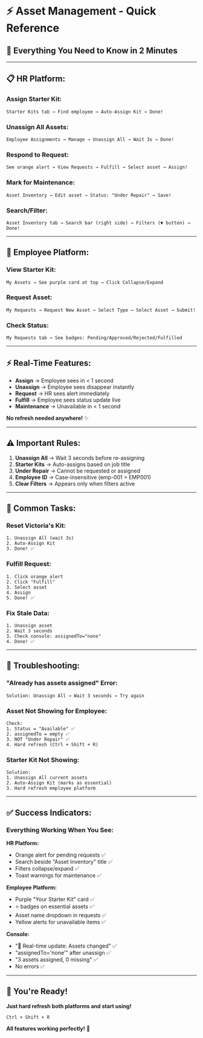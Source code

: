 # ⚡ Asset Management - Quick Reference

## 🚀 **Everything You Need to Know in 2 Minutes**

---

## 📋 **HR Platform:**

### **Assign Starter Kit:**
```
Starter Kits tab → Find employee → Auto-Assign Kit → Done!
```

### **Unassign All Assets:**
```
Employee Assignments → Manage → Unassign All → Wait 3s → Done!
```

### **Respond to Request:**
```
See orange alert → View Requests → Fulfill → Select asset → Assign!
```

### **Mark for Maintenance:**
```
Asset Inventory → Edit asset → Status: "Under Repair" → Save!
```

### **Search/Filter:**
```
Asset Inventory tab → Search bar (right side) → Filters (▼ button) → Done!
```

---

## 📱 **Employee Platform:**

### **View Starter Kit:**
```
My Assets → See purple card at top → Click Collapse/Expand
```

### **Request Asset:**
```
My Requests → Request New Asset → Select Type → Select Asset → Submit!
```

### **Check Status:**
```
My Requests tab → See badges: Pending/Approved/Rejected/Fulfilled
```

---

## ⚡ **Real-Time Features:**

- **Assign** → Employee sees in < 1 second
- **Unassign** → Employee sees disappear instantly
- **Request** → HR sees alert immediately
- **Fulfill** → Employee sees status update live
- **Maintenance** → Unavailable in < 1 second

**No refresh needed anywhere!** ✨

---

## ⚠️ **Important Rules:**

1. **Unassign All** → Wait 3 seconds before re-assigning
2. **Starter Kits** → Auto-assigns based on job title
3. **Under Repair** → Cannot be requested or assigned
4. **Employee ID** → Case-insensitive (emp-001 = EMP001)
5. **Clear Filters** → Appears only when filters active

---

## 🎯 **Common Tasks:**

### **Reset Victoria's Kit:**
```
1. Unassign All (wait 3s)
2. Auto-Assign Kit
3. Done! ✅
```

### **Fulfill Request:**
```
1. Click orange alert
2. Click "Fulfill"
3. Select asset
4. Assign
5. Done! ✅
```

### **Fix Stale Data:**
```
1. Unassign asset
2. Wait 3 seconds
3. Check console: assignedTo="none"
4. Done! ✅
```

---

## 🐛 **Troubleshooting:**

### **"Already has assets assigned" Error:**
```
Solution: Unassign All → Wait 3 seconds → Try again
```

### **Asset Not Showing for Employee:**
```
Check:
1. Status = "Available" ✅
2. assignedTo = empty ✅
3. NOT "Under Repair" ✅
4. Hard refresh (Ctrl + Shift + R)
```

### **Starter Kit Not Showing:**
```
Solution:
1. Unassign All current assets
2. Auto-Assign Kit (marks as essential)
3. Hard refresh employee platform
```

---

## ✅ **Success Indicators:**

### **Everything Working When You See:**

**HR Platform:**
- Orange alert for pending requests ✅
- Search beside "Asset Inventory" title ✅
- Filters collapse/expand ✅
- Toast warnings for maintenance ✅

**Employee Platform:**
- Purple "Your Starter Kit" card ✅
- ⭐ badges on essential assets ✅
- Asset name dropdown in requests ✅
- Yellow alerts for unavailable items ✅

**Console:**
- "📡 Real-time update: Assets changed" ✅
- "assignedTo='none'" after unassign ✅
- "3 assets assigned, 0 missing" ✅
- No errors ✅

---

## 🎊 **You're Ready!**

**Just hard refresh both platforms and start using!**

```
Ctrl + Shift + R
```

**All features working perfectly!** 🚀


